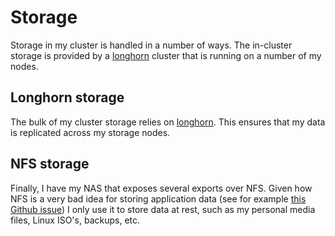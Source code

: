 # Storage

Storage in my cluster is handled in a number of ways.
The in-cluster storage is provided by a [longhorn](https://github.com/longhorn/longhorn) cluster that is running on a number of my nodes.

## Longhorn storage

The bulk of my cluster storage relies on [longhorn](https://github.com/mrmarble/home-ops/tree/main/cluster/apps/longhorn-system/helm-release.yaml]). This ensures that my data is replicated across my storage nodes.

## NFS storage

Finally, I have my NAS that exposes several exports over NFS. Given how NFS is a very bad idea for storing application data (see for example [this Github issue](https://github.com/Sonarr/Sonarr/issues/1886)) I only use it to store data at rest, such as my personal media files, Linux ISO's, backups, etc.
